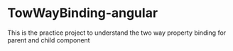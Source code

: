 # TowWayBinding-angular
This is the practice project to understand the two way property binding for parent and child component
